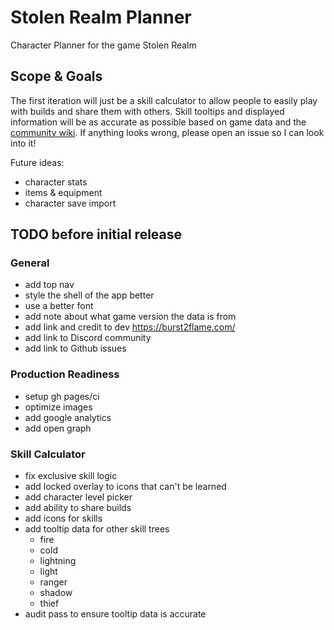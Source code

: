 # Stolen Realm Planner

Character Planner for the game Stolen Realm

## Scope & Goals

The first iteration will just be a skill calculator to allow people to easily play with builds and share them with others. Skill tooltips and displayed information will be as accurate as possible based on game data and the [community wiki](https://stolen-realm.fandom.com/wiki/Stolen_Realm_Wiki). If anything looks wrong, please open an issue so I can look into it!

Future ideas:

-   character stats
-   items & equipment
-   character save import

## TODO before initial release

### General

-   add top nav
-   style the shell of the app better
-   use a better font
-   add note about what game version the data is from
-   add link and credit to dev https://burst2flame.com/
-   add link to Discord community
-   add link to Github issues

### Production Readiness

-   setup gh pages/ci
-   optimize images
-   add google analytics
-   add open graph

### Skill Calculator

-   fix exclusive skill logic
-   add locked overlay to icons that can't be learned
-   add character level picker
-   add ability to share builds
-   add icons for skills
-   add tooltip data for other skill trees
    -   fire
    -   cold
    -   lightning
    -   light
    -   ranger
    -   shadow
    -   thief
-   audit pass to ensure tooltip data is accurate
